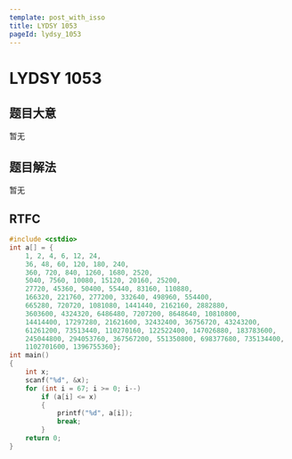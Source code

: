```yaml
---
template: post_with_isso
title: LYDSY 1053
pageId: lydsy_1053
---
```


# LYDSY 1053
<span id="poem"></span><script>$(function(){$.ajax('/api/poem?rnd='+Date.now()+Math.random()).done(function(data){$('#poem').text(data);});});</script>
## 题目大意
暂无

## 题目解法
暂无

## RTFC

```cpp
#include <cstdio>
int a[] = {
    1, 2, 4, 6, 12, 24,
    36, 48, 60, 120, 180, 240,
    360, 720, 840, 1260, 1680, 2520,
    5040, 7560, 10080, 15120, 20160, 25200,
    27720, 45360, 50400, 55440, 83160, 110880,
    166320, 221760, 277200, 332640, 498960, 554400,
    665280, 720720, 1081080, 1441440, 2162160, 2882880,
    3603600, 4324320, 6486480, 7207200, 8648640, 10810800,
    14414400, 17297280, 21621600, 32432400, 36756720, 43243200,
    61261200, 73513440, 110270160, 122522400, 147026880, 183783600,
    245044800, 294053760, 367567200, 551350800, 698377680, 735134400,
    1102701600, 1396755360};
int main()
{
    int x;
    scanf("%d", &x);
    for (int i = 67; i >= 0; i--)
        if (a[i] <= x)
        {
            printf("%d", a[i]);
            break;
        }
    return 0;
}
```
<div id="__comment"></div>
